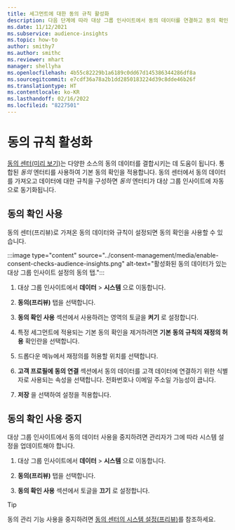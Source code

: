 ```yaml
---
title: 세그먼트에 대한 동의 규칙 활성화
description: 다음 단계에 따라 대상 그룹 인사이트에서 동의 데이터를 연결하고 동의 확인을 활성화합니다. 관리자는 동의 확인을 사용 중지할 수도 있습니다.
ms.date: 11/12/2021
ms.subservice: audience-insights
ms.topic: how-to
author: smithy7
ms.author: smithc
ms.reviewer: mhart
manager: shellyha
ms.openlocfilehash: 4b55c82229b1a6189c0dd67d145386344286df8a
ms.sourcegitcommit: e7cdf36a78a2b1dd2850183224d39c8dde46b26f
ms.translationtype: HT
ms.contentlocale: ko-KR
ms.lasthandoff: 02/16/2022
ms.locfileid: "8227501"
---
```

# <a name="activate-consent-rules"></a>동의 규칙 활성화

[동의 센터(미리 보기)](../consent-management/overview.md)는 다양한 소스의 동의 데이터를 결합시키는 데 도움이 됩니다. 통합된 *동의* 엔터티를 사용하여 기본 동의 확인을 적용합니다. 동의 센터에서 동의 데이터를 가져오고 데이터에 대한 규칙을 구성하면 *동의* 엔터티가 대상 그룹 인사이트에 자동으로 동기화됩니다.

## <a name="enable-consent-checks"></a>동의 확인 사용

동의 센터(프리뷰)로 가져온 동의 데이터와 규칙이 설정되면 동의 확인을 사용할 수 있습니다. 

:::image type="content" source="../consent-management/media/enable-consent-checks-audience-insights.png" alt-text="활성화된 동의 데이터가 있는 대상 그룹 인사이트 설정의 동의 탭.":::

1. 대상 그룹 인사이트에서 **데이터** > **시스템** 으로 이동합니다.

1. **동의(프리뷰)** 탭을 선택합니다.

1. **동의 확인 사용** 섹션에서 사용하려는 영역의 토글을 **켜기** 로 설정합니다.

1. 특정 세그먼트에 적용되는 기본 동의 확인을 제거하려면 **기본 동의 규칙의 재정의 허용** 확인란을 선택합니다. 

1. 드롭다운 메뉴에서 재정의를 허용할 위치를 선택합니다.     

1. **고객 프로필에 동의 연결** 섹션에서 동의 데이터를 고객 데이터에 연결하기 위한 식별자로 사용되는 속성을 선택합니다. 전화번호나 이메일 주소일 가능성이 큽니다. 

1. **저장** 을 선택하여 설정을 적용합니다.

## <a name="disable-consent-checks"></a>동의 확인 사용 중지

대상 그룹 인사이트에서 동의 데이터 사용을 중지하려면 관리자가 그에 따라 시스템 설정을 업데이트해야 합니다.

1. 대상 그룹 인사이트에서 **데이터** > **시스템** 으로 이동합니다.

1. **동의(프리뷰)** 탭을 선택합니다.

1. **동의 확인 사용** 섹션에서 토글을 **끄기** 로 설정합니다.

> [!TIP]
> 동의 관리 기능 사용을 중지하려면 [동의 센터의 시스템 설정(프리뷰)](../consent-management/system-settings.md)를 참조하세요.
